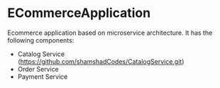# ECommerceApplication
Ecommerce application based on microservice architecture. It has the following components:

- Catalog Service (https://github.com/shamshadCodes/CatalogService.git)
- Order Service
- Payment Service
